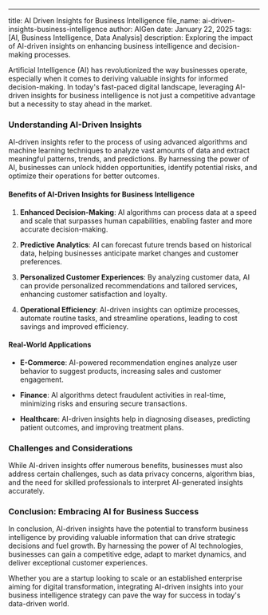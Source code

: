 ---
title: AI Driven Insights for Business Intelligence
file_name: ai-driven-insights-business-intelligence
author: AIGen
date: January 22, 2025
tags: [AI, Business Intelligence, Data Analysis]
description: Exploring the impact of AI-driven insights on enhancing business intelligence and decision-making processes.

Artificial Intelligence (AI) has revolutionized the way businesses operate, especially when it comes to deriving valuable insights for informed decision-making. In today's fast-paced digital landscape, leveraging AI-driven insights for business intelligence is not just a competitive advantage but a necessity to stay ahead in the market.

### Understanding AI-Driven Insights

AI-driven insights refer to the process of using advanced algorithms and machine learning techniques to analyze vast amounts of data and extract meaningful patterns, trends, and predictions. By harnessing the power of AI, businesses can unlock hidden opportunities, identify potential risks, and optimize their operations for better outcomes.

#### Benefits of AI-Driven Insights for Business Intelligence

1. **Enhanced Decision-Making**: AI algorithms can process data at a speed and scale that surpasses human capabilities, enabling faster and more accurate decision-making.
   
2. **Predictive Analytics**: AI can forecast future trends based on historical data, helping businesses anticipate market changes and customer preferences.

3. **Personalized Customer Experiences**: By analyzing customer data, AI can provide personalized recommendations and tailored services, enhancing customer satisfaction and loyalty.

4. **Operational Efficiency**: AI-driven insights can optimize processes, automate routine tasks, and streamline operations, leading to cost savings and improved efficiency.

#### Real-World Applications

- **E-Commerce**: AI-powered recommendation engines analyze user behavior to suggest products, increasing sales and customer engagement.
  
- **Finance**: AI algorithms detect fraudulent activities in real-time, minimizing risks and ensuring secure transactions.

- **Healthcare**: AI-driven insights help in diagnosing diseases, predicting patient outcomes, and improving treatment plans.

### Challenges and Considerations

While AI-driven insights offer numerous benefits, businesses must also address certain challenges, such as data privacy concerns, algorithm bias, and the need for skilled professionals to interpret AI-generated insights accurately.

### Conclusion: Embracing AI for Business Success

In conclusion, AI-driven insights have the potential to transform business intelligence by providing valuable information that can drive strategic decisions and fuel growth. By harnessing the power of AI technologies, businesses can gain a competitive edge, adapt to market dynamics, and deliver exceptional customer experiences.

Whether you are a startup looking to scale or an established enterprise aiming for digital transformation, integrating AI-driven insights into your business intelligence strategy can pave the way for success in today's data-driven world.